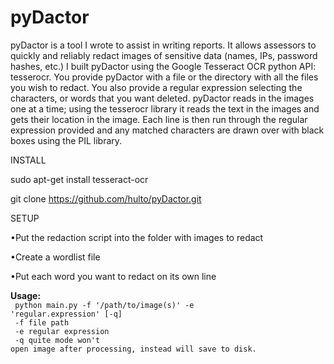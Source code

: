 # pyDactor
pyDactor is a tool I wrote to assist in writing reports.
It allows assessors to quickly and reliably redact images of sensitive data (names, IPs, password hashes, etc.)
I built pyDactor using the Google Tesseract OCR python API: tesserocr.
You provide pyDactor with a file or the directory with all the files you wish to redact.
You also provide a regular expression selecting the characters, or words that you want deleted.
pyDactor reads in the images one at a time; using the tesserocr library it reads the text in the images and gets their location in the image.
Each line is then run through the regular expression provided and any matched characters are drawn over with black boxes using the PIL library.



INSTALL

sudo apt-get install tesseract-ocr

git clone https://github.com/hulto/pyDactor.git


SETUP

•Put the redaction script into the folder with images to redact

•Create a wordlist file

•Put each word you want to redact on its own line


<b>Usage:</b>
<br>
<code>
python main.py -f '/path/to/image(s)' -e 'regular.expression' [-q]
</code>
<br>
<code>
-f    file path
</code>
<br>
<code>
-e    regular expression
</code>
<br>
<code>
-q    quite mode won't open image after processing, instead will save to disk.
</code>
